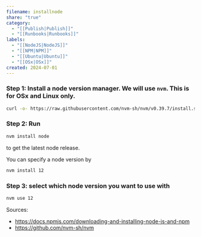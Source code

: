 ```yaml
---
filename: installnode
share: "true"
category:
  - "[[Publish|Publish]]"
  - "[[Runbooks|Runbooks]]"
labels:
  - "[[NodeJS|NodeJS]]"
  - "[[NPM|NPM]]"
  - "[[Ubuntu|Ubuntu]]"
  - "[[OSx|OSx]]"
created: 2024-07-01
---
```


### Step 1: Install a node version manager. We will use `nvm`. This is for OSx and Linux only.

```bash
curl -o- https://raw.githubusercontent.com/nvm-sh/nvm/v0.39.7/install.sh | bash
```

### Step 2: Run

```bash
nvm install node
```

to get the latest node release.

You can specify a node version by

```bash
nvm install 12
```

### Step 3: select which node version you want to use with

```bash
nvm use 12
```

Sources:

- https://docs.npmjs.com/downloading-and-installing-node-js-and-npm
- https://github.com/nvm-sh/nvm
